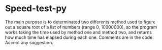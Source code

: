 # Speed-test-py

The main purpose is to determinated two differents method used to figure out a square root of a list of numbers (range 0, 10000000), so the program works taking the time used by method one and method two, and returns how much time has elapsed during each one. 
Comments are in the code. Accept any suggestion.
